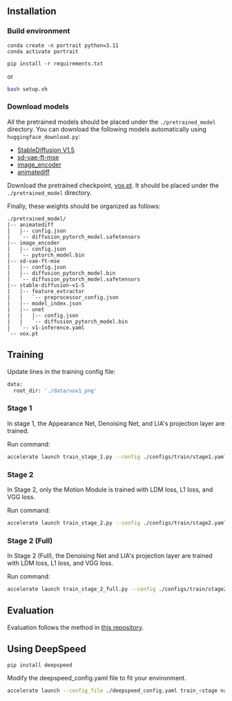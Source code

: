 ## Installation

### **Build environment**

```
conda create -n portrait python=3.11
conda activate portrait

pip install -r requirements.txt
```

or

```bash
bash setup.sh
```

### Download models

All the pretrained models should be placed under the `./pretrained_model` directory. You can download the following models automatically using `huggingface_download.py`:

- [StableDiffusion V1.5](https://huggingface.co/stable-diffusion-v1-5/stable-diffusion-v1-5)
- [sd-vae-ft-mse](https://huggingface.co/stabilityai/sd-vae-ft-mse)
- [image_encoder](https://huggingface.co/lambdalabs/sd-image-variations-diffusers/tree/main/image_encoder)
- [animatediff](https://huggingface.co/guoyww/animatediff/blob/main/mm_sd_v15_v2.ckpt)

Download the pretrained checkpoint, [vox.pt](https://drive.google.com/drive/folders/1N4QcnqUQwKUZivFV-YeBuPyH4pGJHooc). It should be placed under the `./pretrained_model` directory.

Finally, these weights should be organized as follows:

```
./pretrained_model/
|-- animatediff
|   |-- config.json
|   `-- diffusion_pytorch_model.safetensors
|-- image_encoder
|   |-- config.json
|   `-- pytorch_model.bin
|-- sd-vae-ft-mse
|   |-- config.json
|   |-- diffusion_pytorch_model.bin
|   `-- diffusion_pytorch_model.safetensors
|-- stable-diffusion-v1-5
|   |-- feature_extractor
|   |   `-- preprocessor_config.json
|   |-- model_index.json
|   |-- unet
|   |   |-- config.json
|   |   `-- diffusion_pytorch_model.bin
|   `-- v1-inference.yaml
`-- vox.pt 
```

## Training

Update lines in the training config file:

```bash
data:
  root_dir: './data/vox1_png' 
```

### Stage 1

In stage 1, the Appearance Net, Denoising Net, and LIA's projection layer are trained.

Run command:

```bash
accelerate launch train_stage_1.py --config ./configs/train/stage1.yaml
```

### Stage 2

In Stage 2, only the Motion Module is trained with LDM loss, L1 loss, and VGG loss.

Run command:

```bash
accelerate launch train_stage_2.py --config ./configs/train/stage2.yaml
```

### Stage 2 (Full)

In Stage 2 (Full), the Denoising Net and LIA's projection layer are trained with LDM loss, L1 loss, and VGG loss.

Run command:

```bash
accelerate launch train_stage_2_full.py --config ./configs/train/stage2_full.yaml
```

## Evaluation

Evaluation follows the method in [this repository](https://github.com/jieun-b/Portrait/tree/main).

## Using DeepSpeed

```bash
pip install deepspeed
```

Modify the deepspeed_config.yaml file to fit your environment.

```bash
accelerate launch --config_file ./deepspeed_config.yaml train_<stage name>.py --config ./configs/train/<stage name>.yaml
```